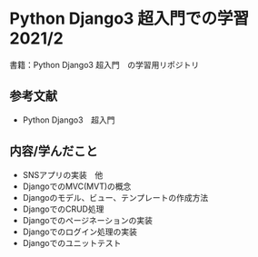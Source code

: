 # Python Django3 超入門での学習　2021/2
書籍：Python Django3 超入門　の学習用リポジトリ
## 参考文献
* Python Django3　超入門
## 内容/学んだこと
* SNSアプリの実装　他
* DjangoでのMVC(MVT)の概念
* Djangoのモデル、ビュー、テンプレートの作成方法
* DjangoでのCRUD処理
* Djangoでのページネーションの実装
* Djangoでのログイン処理の実装
* Djangoでのユニットテスト
